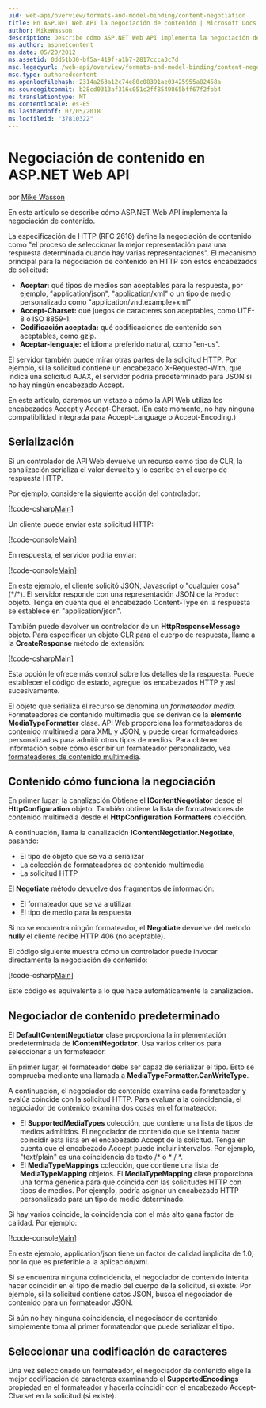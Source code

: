 ```yaml
---
uid: web-api/overview/formats-and-model-binding/content-negotiation
title: En ASP.NET Web API la negociación de contenido | Microsoft Docs
author: MikeWasson
description: Describe cómo ASP.NET Web API implementa la negociación de contenido HTTP.
ms.author: aspnetcontent
ms.date: 05/20/2012
ms.assetid: 0dd51b30-bf5a-419f-a1b7-2817ccca3c7d
msc.legacyurl: /web-api/overview/formats-and-model-binding/content-negotiation
msc.type: authoredcontent
ms.openlocfilehash: 2314a263a12c74e80c08391ae03425955a82458a
ms.sourcegitcommit: b28cd0313af316c051c2ff8549865bff67f2fbb4
ms.translationtype: MT
ms.contentlocale: es-ES
ms.lasthandoff: 07/05/2018
ms.locfileid: "37810322"
---
```

<a name="content-negotiation-in-aspnet-web-api"></a>Negociación de contenido en ASP.NET Web API
====================
por [Mike Wasson](https://github.com/MikeWasson)

En este artículo se describe cómo ASP.NET Web API implementa la negociación de contenido.

La especificación de HTTP (RFC 2616) define la negociación de contenido como "el proceso de seleccionar la mejor representación para una respuesta determinada cuando hay varias representaciones". El mecanismo principal para la negociación de contenido en HTTP son estos encabezados de solicitud:

- **Aceptar:** qué tipos de medios son aceptables para la respuesta, por ejemplo, "application/json", "application/xml" o un tipo de medio personalizado como &quot;application/vnd.example+xml&quot;
- **Accept-Charset:** qué juegos de caracteres son aceptables, como UTF-8 o ISO 8859-1.
- **Codificación aceptada:** qué codificaciones de contenido son aceptables, como gzip.
- **Aceptar-lenguaje:** el idioma preferido natural, como "en-us".

El servidor también puede mirar otras partes de la solicitud HTTP. Por ejemplo, si la solicitud contiene un encabezado X-Requested-With, que indica una solicitud AJAX, el servidor podría predeterminado para JSON si no hay ningún encabezado Accept.

En este artículo, daremos un vistazo a cómo la API Web utiliza los encabezados Accept y Accept-Charset. (En este momento, no hay ninguna compatibilidad integrada para Accept-Language o Accept-Encoding.)

## <a name="serialization"></a>Serialización

Si un controlador de API Web devuelve un recurso como tipo de CLR, la canalización serializa el valor devuelto y lo escribe en el cuerpo de respuesta HTTP.

Por ejemplo, considere la siguiente acción del controlador:

[!code-csharp[Main](content-negotiation/samples/sample1.cs)]

Un cliente puede enviar esta solicitud HTTP:

[!code-console[Main](content-negotiation/samples/sample2.cmd)]

En respuesta, el servidor podría enviar:

[!code-console[Main](content-negotiation/samples/sample3.cmd)]

En este ejemplo, el cliente solicitó JSON, Javascript o "cualquier cosa" (\*/\*). El servidor responde con una representación JSON de la `Product` objeto. Tenga en cuenta que el encabezado Content-Type en la respuesta se establece en &quot;application/json&quot;.

También puede devolver un controlador de un **HttpResponseMessage** objeto. Para especificar un objeto CLR para el cuerpo de respuesta, llame a la **CreateResponse** método de extensión:

[!code-csharp[Main](content-negotiation/samples/sample4.cs)]

Esta opción le ofrece más control sobre los detalles de la respuesta. Puede establecer el código de estado, agregue los encabezados HTTP y así sucesivamente.

El objeto que serializa el recurso se denomina un *formateador media*. Formateadores de contenido multimedia que se derivan de la **elemento MediaTypeFormatter** clase. API Web proporciona los formateadores de contenido multimedia para XML y JSON, y puede crear formateadores personalizados para admitir otros tipos de medios. Para obtener información sobre cómo escribir un formateador personalizado, vea [formateadores de contenido multimedia](media-formatters.md).

## <a name="how-content-negotiation-works"></a>Contenido cómo funciona la negociación

En primer lugar, la canalización Obtiene el **IContentNegotiator** desde el **HttpConfiguration** objeto. También obtiene la lista de formateadores de contenido multimedia desde el **HttpConfiguration.Formatters** colección.

A continuación, llama la canalización **IContentNegotiatior.Negotiate**, pasando:

- El tipo de objeto que se va a serializar
- La colección de formateadores de contenido multimedia
- La solicitud HTTP

El **Negotiate** método devuelve dos fragmentos de información:

- El formateador que se va a utilizar
- El tipo de medio para la respuesta

Si no se encuentra ningún formateador, el **Negotiate** devuelve del método **null**y el cliente recibe HTTP 406 (no aceptable).

El código siguiente muestra cómo un controlador puede invocar directamente la negociación de contenido:

[!code-csharp[Main](content-negotiation/samples/sample5.cs)]

Este código es equivalente a lo que hace automáticamente la canalización.

## <a name="default-content-negotiator"></a>Negociador de contenido predeterminado

El **DefaultContentNegotiator** clase proporciona la implementación predeterminada de **IContentNegotiator**. Usa varios criterios para seleccionar a un formateador.

En primer lugar, el formateador debe ser capaz de serializar el tipo. Esto se comprueba mediante una llamada a **MediaTypeFormatter.CanWriteType**.

A continuación, el negociador de contenido examina cada formateador y evalúa coincide con la solicitud HTTP. Para evaluar a la coincidencia, el negociador de contenido examina dos cosas en el formateador:

- El **SupportedMediaTypes** colección, que contiene una lista de tipos de medios admitidos. El negociador de contenido que se intenta hacer coincidir esta lista en el encabezado Accept de la solicitud. Tenga en cuenta que el encabezado Accept puede incluir intervalos. Por ejemplo, "text/plain" es una coincidencia de texto /\* o \* / \*.
- El **MediaTypeMappings** colección, que contiene una lista de **MediaTypeMapping** objetos. El **MediaTypeMapping** clase proporciona una forma genérica para que coincida con las solicitudes HTTP con tipos de medios. Por ejemplo, podría asignar un encabezado HTTP personalizado para un tipo de medio determinado.

Si hay varios coincide, la coincidencia con el más alto gana factor de calidad. Por ejemplo:

[!code-console[Main](content-negotiation/samples/sample6.cmd)]

En este ejemplo, application/json tiene un factor de calidad implícita de 1.0, por lo que es preferible a la aplicación/xml.

Si se encuentra ninguna coincidencia, el negociador de contenido intenta hacer coincidir en el tipo de medio del cuerpo de la solicitud, si existe. Por ejemplo, si la solicitud contiene datos JSON, busca el negociador de contenido para un formateador JSON.

Si aún no hay ninguna coincidencia, el negociador de contenido simplemente toma al primer formateador que puede serializar el tipo.

## <a name="selecting-a-character-encoding"></a>Seleccionar una codificación de caracteres

Una vez seleccionado un formateador, el negociador de contenido elige la mejor codificación de caracteres examinando el **SupportedEncodings** propiedad en el formateador y hacerla coincidir con el encabezado Accept-Charset en la solicitud (si existe).
